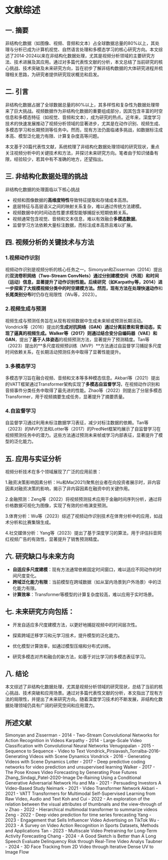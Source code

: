 # 文献综述

## 一. 摘要

非结构化数据（如图像、视频、音频和文本）占全球数据总量的80%以上，其处理与分析已成为计算机视觉、自然语言处理和多模态学习的核心研究方向。本文综述了2014-2024以来在非结构化数据处理，尤其是视频分析领域的主要研究方法、技术进展及其应用。通过对多篇代表性文献的分析，本文总结了当前研究的核心挑战、技术突破及未来研究方向，旨在初步了解非结构数据的大体研究进程并梳理相关思路，为研究者提供研究现状概览和启发。

## 二. 引言

非结构化数据占据了全球数据总量的80%以上，其多样性和复杂性为数据处理带来了巨大挑战。视频数据作为非结构化数据的重要组成部分，因其包含丰富的时空信息和多模态特征（如视觉、音频和文本），成为研究的热点。近年来，深度学习技术的快速发展推动了视频分析领域的显著进步，尤其是在动作识别、视频生成、多模态学习和长期预测等任务中。然而，现有方法仍面临诸多挑战，如数据标注成本高、模型泛化能力有限、计算复杂度高等问题。

本文基于20篇代表性文献，系统梳理了非结构化数据处理领域的研究现状，重点关注视频分析中的关键技术和方法，并探讨未来研究方向。笔者由于知识储备有限，经验较少，若其中有不准确的地方，还望指出。

## 三. 非结构化数据处理的挑战

非结构化数据的处理面临以下核心挑战

- 视频和图像数据的**高维度特性**导致特征提取和存储成本高昂。
- 底层特征与高层语义之间的映射关系复杂，难以通过传统方法建模。
- 视频数据中的时间动态性要求模型能够捕捉长短期依赖关系。
- 视频通常包含视觉、音频和文本信息，难以有效融合**多模态数据**。
- 监督学习方法依赖大量标注数据，而标注成本高昂且难以扩展。

## 四. 视频分析的关键技术与方法

### 1.视频动作识别

视频动作识别是视频分析的核心任务之一。Simonyan和Zisserman（2014）提出的**双流卷积网络（Two-Stream ConvNets）**通过分别建模**空间（外观）**和**时间（运动）**信息，显著提升了动作识别性能。后续研究（如Karpathy等，2014）进一步探索了大规模视频分类中的时空建模方法。然而，现有方法在处理**快速动作**和**长尾类别分布**时仍存在局限性（Wu等，2023）。

### 2.视频生成与预测

视频生成与预测任务旨在从现有视频数据中生成未来帧或预测长期活动。Vondrick等（2016）提出的**生成对抗网络（GAN）**通过分离前景和背景动态，实现了逼真的视频生成。Walker等（2017）则通过结合**变分自编码器（VAE）和GAN**，提出了**基于人体姿态**的视频预测方法，显著提升了预测精度。Tan等（2023）提出的**多尺度视频预训练（MVP）**方法通过自监督学习捕捉多尺度时间依赖关系，在长期活动预测任务中取得了显著性能提升。

### 3.多模态学习

多模态学习旨在融合视频、音频和文本等多种模态信息。Akbari等（2021）提出的VATT框架通过Transformer架构实现了**多模态自监督学习**，在视频动作识别和音频事件分类任务中取得了最先进的性能。Zhao等（2022）则提出了分层多模态Transformer，用于视频摘要生成任务，显著提升了摘要质量。

### 4.自监督学习

自监督学习通过利用未标注数据学习表征，减少对标注数据的依赖。Tan等（2023）的MVP方法和Lotter等（2017）的PredNet框架均展示了自监督学习在视频预测任务中的潜力。这些方法通过预测未来帧或学习内部表征，显著提升了模型的泛化能力。

## 五. 应用与实证分析

视频分析技术在多个领域展现了广泛的应用前景：

1.融资决策影响因素分析：Hu和Ma(2021)聚焦创业者在向投资者展示时，非内容因素对融资决策的影响，揭示了非内容因素在融资中的关键作用。

2.金融预测：Zeng等（2022）将视频预测技术应用于金融时间序列分析，通过将价格数据可视化为图像，实现了有效的价格演变预测。

3.体育分析：Wu等（2023）综述了视频动作识别技术在体育分析中的应用，如战术分析和比赛集锦生成。

4.社交媒体分析：Yang等（2023）提出了基于深度学习的算法，用于评估抖音网红视频广告的有效性，显著提升了销售预测精度。

## 六. 研究缺口与未来方向

- **自适应多尺度建模**：现有方法通常依赖固定时间窗口，难以适应不同动作的时间尺度变化。
- **跨域泛化能力有限**：当前模型在跨域数据（如从室内场景到户外场景）中的泛化能力有限。
- **计算效率**：Transformer等模型的计算复杂度较高，难以应用于实时场景。

## 七. 未来研究方向包括：

- 开发自适应多尺度建模方法，以更好地捕捉视频中的时间层次性。

- 探索跨域迁移学习和元学习技术，提升模型的泛化能力。

- 优化模型计算效率，如通过模型压缩和分布式训练。

- 研究多模态对齐和融合的新方法，如基于对比学习的多模态表征学习。

## 八. 结论
本文综述了非结构化数据处理，尤其是视频分析领域的研究现状，总结了当前的核心挑战、技术突破和应用场景。通过对多篇代表性文献的分析，本文指出了现有方法的局限性，并提出了未来研究方向。随着深度学习技术的不断发展，非结构化数据处理领域仍具有广阔的研究空间和应用潜力。






## 所述文献

Simonyan and Zisserman - 2014 - Two-Stream Convolutional Networks for Action Recognition in Videos
Karpathy  - 2014 - Large-Scale Video Classification with Convolutional Neural Networks
Venugopalan - 2015 - Sequence to Sequence - Video to Text
Vondrick_Pirsiavash_Torralba-2016-Generating Videos with Scene Dynamics
Vondrick  - 2016 - Generating Videos with Scene Dynamics
Lotter  - 2017 - Deep predictive coding networks for video prediction and unsupervised learning
Walker  - 2017 - The Pose Knows Video Forecasting by Generating Pose Futures
Zhang_Sindagi_Patel-2020-Image De-Raining Using a Conditional Generative Adversarial Network
Hu and Ma - 2021 - Persuading Investors A Video-Based Study
Neimark  - 2021 - Video Transformer Network
Akbari  - 2021 - VATT Transformers for Multimodal Self-Supervised Learning from Raw Video, Audio and Text
Koh and Cui - 2022 - An exploration of the relation between the visual attributes of thumbnails and the view-through of v
Zhao  - 2022 - Hierarchical multimodal transformer to summarize videos
Zeng  - 2022 - Deep video prediction for time series forecasting
Yang  - 2023 - Engagement that Sells Influencer Video Advertising on TikTok
Wu - 2023 - A Survey on Video Action Recognition in Sports Datasets, Methods and Applications
Tan  - 2023 - Multiscale Video Pretraining for Long-Term Activity Forecasting
Chang  - 2024 - A Good Sketch is Better than A Long Speech Evaluate Delinquency Risk through Real-Time Video Analys
Taubner - 2024 - 3D Face Tracking from 2D Video through Iterative Dense UV to Image Flow
